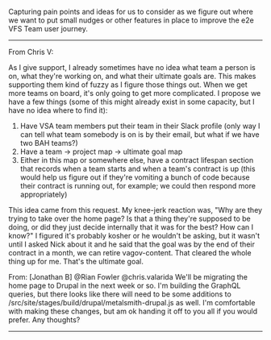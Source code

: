 Capturing pain points and ideas for us to consider as we figure out where we want to put small nudges or other features in place to improve the e2e VFS Team user journey.

---

From Chris V:

As I give support, I already sometimes have no idea what team a person is on, what they're working on, and what their ultimate goals are. This makes supporting them kind of fuzzy as I figure those things out. When we get more teams on board, it's only going to get more complicated.
I propose we have a few things (some of this might already exist in some capacity, but I have no idea where to find it):

1) Have VSA team members put their team in their Slack profile (only way I can tell what team somebody is on is by their email, but what if we have two BAH teams?)
2) Have a team -> project map -> ultimate goal map
3) Either in this map or somewhere else, have a contract lifespan section that records when a team starts and when a team's contract is up (this would help us figure out if they're vomiting a bunch of code because their contract is running out, for example; we could then respond more appropriately)

This idea came from this request. My knee-jerk reaction was, "Why are they trying to take over the home page? Is that a thing they're supposed to be doing, or did they just decide internally that it was for the best? How can I know?"
I figured it's probably kosher or he wouldn't be asking, but it wasn't until I asked Nick about it and he said that the goal was by the end of their contract in a month, we can retire vagov-content. That cleared the whole thing up for me. That's the ultimate goal.

From: [Jonathan B]
@Rian Fowler @chris.valarida We'll be migrating the home page to Drupal in the next week or so. I'm building the GraphQL queries, but there looks like there will need to be some additions to /src/site/stages/build/drupal/metalsmith-drupal.js as well. I'm comfortable with making these changes, but am ok handing it off to you all if you would prefer. Any thoughts?

---

